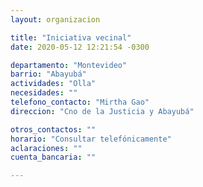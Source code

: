 ```yaml
---
layout: organizacion

title: "Iniciativa vecinal"
date: 2020-05-12 12:21:54 -0300

departamento: "Montevideo"
barrio: "Abayubá"
actividades: "Olla"
necesidades: ""
telefono_contacto: "Mirtha Gao"
direccion: "Cno de la Justicia y Abayubá"

otros_contactos: ""
horario: "Consultar telefónicamente"
aclaraciones: ""
cuenta_bancaria: ""

---
```

